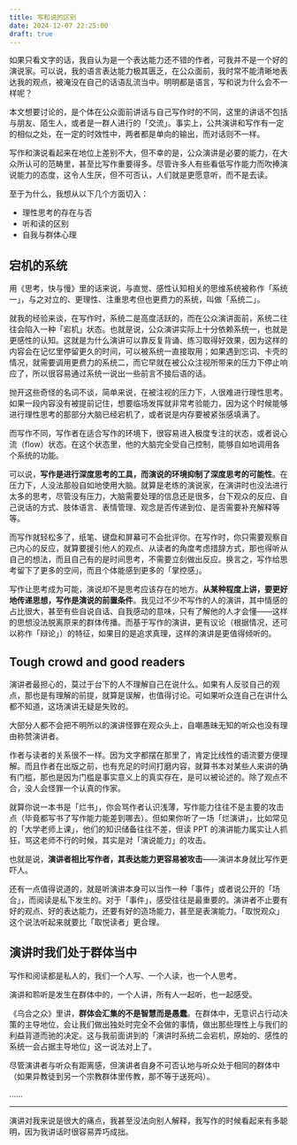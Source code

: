 ```yaml
---
title: 写和说的区别
date: 2024-12-07 22:25:00
draft: true
---
```


如果只看文字的话，我自认为是一个表达能力还不错的作者，可我并不是一个好的演说家。可以说，我的语言表达能力极其匮乏，在公众面前，我时常不能清晰地表达我的观点，被淹没在自己的话语乱流当中。明明都是语言，写和说为什么会不一样呢？

<!--more-->

本文想要讨论的，是个体在公众面前讲话与自己写作时的不同，这里的讲话不包括与朋友、陌生人，或者是一群人进行的「交流」。事实上，公共演讲和写作有一定的相似之处，在一定的时效性中，两者都是单向的输出，而对话则不一样。

写作和演说看起来在地位上差别不大，但不幸的是，公众演讲是必要的能力，在大众所认可的范畴里，甚至比写作重要得多。尽管许多人有些看低写作能力而吹捧演说能力的态度，这令人生厌，但不可否认，人们就是更愿意听，而不是去读。

至于为什么，我想从以下几个方面切入：

- 理性思考的存在与否
- 听和读的区别
- 自我与群体心理

## 宕机的系统

用《思考，快与慢》里的话来说，与直觉、感性认知相关的思维系统被称作「系统一」，与之对立的、更理性、注重思考但也更费力的系统，叫做「系统二」。

就我的经验来谈，在写作时，系统二是高度活跃的，而在公众演讲面前，系统二往往会陷入一种「宕机」状态。也就是说，公众演讲实际上十分依赖系统一，也就是更感性的认知。这就是为什么演讲可以靠反复背诵、练习取得好效果，因为这样的内容会在记忆里停留更久的时间，可以被系统一直接取用；如果遇到忘词、卡壳的情况，就需要调用更费力的系统二，而它早就在被公众注视所带来的压力下停止响应了，所以很容易通过系统一说出一些前言不接后语的话。

抛开这些奇怪的名词不谈，简单来说，在被注视的压力下，人很难进行理性思考。如果一段内容没有被提前记住，想要临场发挥就非常考验能力，因为这个时候能够进行理性思考的那部分大脑已经宕机了，或者说是内存要被紧张感填满了。

而写作不同，写作者在适合写作的环境下，很容易进入极度专注的状态，或者说心流（flow）状态。在这个状态里，他的大脑完全受自己控制，能够自如地调用各个系统的功能。

可以说，**写作是进行深度思考的工具，而演说的环境抑制了深度思考的可能性**。在压力下，人没法那般自如地使用大脑。就算是老练的演说家，在演讲时也没法进行太多的思考，尽管没有压力，大脑需要处理的信息还是很多，台下观众的反应、自己说话的方式、肢体语言、表情管理、观念是否传递到位、是否需要补充解释等等。

而写作就轻松多了，纸笔、键盘和屏幕可不会批评你。在写作时，你只需要观察自己内心的反应，就算要援引他人的观点、从读者的角度考虑措辞方式，那也得听从自己的想法，而且自己有的是时间思考，不需要立刻做出反应。换言之，写作给思考留下了更多的空间，而且个体能感到更多的「掌控感」。

写作让思考成为可能，演说却不是思考应该存在的地方。**从某种程度上讲，要更好地传递思想，写作是演说的前置条件**。我见过不少不写作的人的演讲，其中情感的占比很大，甚至有些自说自话、自我感动的意味，只有了解他的人才会懂——这样的思想没法脱离原来的群体传播。而基于写作的演讲，更有议论（根据情况，还可以称作「辩论」）的特征，如果目的是追求真理，这样的演讲是更值得倾听的。

## Tough crowd and good readers

演讲者最担心的，莫过于台下的人不理解自己在说什么。如果有人反驳自己的观点，那也是有理解的前提，就算是误解，也值得讨论。可如果听众连自己在讲什么都不知道，这场演讲无疑是失败的。

大部分人都不会把不明所以的演讲怪罪在观众头上，自嘲愚昧无知的听众也没有理由称赞演讲者。

作者与读者的关系很不一样。因为文字都摆在那里了，肯定比线性的语流要方便理解。而且作者在出版之前，也有充足的时间打磨内容，就算书本对某些人来讲的确有门槛，那也是因为门槛是事实意义上的真实存在，是可以被论述的。除了观点不合，没人会怪罪一个认真的作家。

就算你说一本书是「烂书」，你会骂作者认识浅薄，写作能力往往不是主要的攻击点（毕竟都写书了写作能力能差到哪去）。但如果你听了一场「烂演讲」，比如常见的「大学老师上课」，他们的知识储备往往不差，但读 PPT 的演讲能力属实让人抓狂，骂这老师不行的时候，其实是对「演说能力」的攻击。

也就是说，**演讲者相比写作者，其表达能力更容易被攻击**——演讲本身就比写作更吓人。

还有一点值得说道的，就是听演讲本身可以当作一种「事件」或者说公开的「场合」，而阅读是私下发生的。对于「事件」，感受往往是最重要的。演讲者不止要有好的观点、好的表达能力，还要有好的造场能力，甚至是表演能力。「取悦观众」这个说法听起来就要比「取悦读者」更合理。

## 演讲时我们处于群体当中

写作和阅读都是私人的，我们一个人写、一个人读，也一个人思考。

演讲和聆听是发生在群体中的，一个人讲，所有人一起听，也一起感受。

《乌合之众》里讲，**群体会汇集的不是智慧而是愚蠢**。在群体中，无意识占行动决策的主导地位，会让我们做出独处时完全不会做的事情，做出那些理性上与我们的利益背道而驰的决定。这与我前面讲到的「演讲时系统二会宕机，原始的、感性的系统一会占据主导地位」这一说法对上了。

尽管演讲者与听众有距离感，但演讲者自身不可否认地与听众处于相同的群体中（如果异教徒到另一个宗教群体里传教，那不等于送死吗）。

……

---

演讲对我来说是很大的痛点，我甚至没法向别人解释，我写作的时候看起来有多聪明，因为我讲话时很容易弄巧成拙。